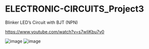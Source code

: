 # ELECTRONIC-CIRCUITS_Project3
 Blinker LED’s Circuit with BJT (NPN)
 
https://www.youtube.com/watch?v=s7wliKbu7v0

![image](https://user-images.githubusercontent.com/101295973/158240308-536106d1-ade8-415b-9108-bf979864ba2b.png)
![image](https://user-images.githubusercontent.com/101295973/158240331-1b400d50-c748-4488-8012-83e9d0c7c428.png)
